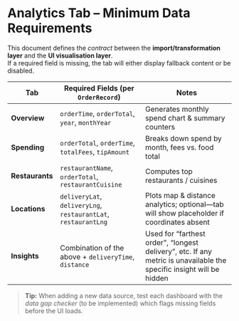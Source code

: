 # Analytics Tab – Minimum Data Requirements

This document defines the *contract* between the **import/transformation layer** and the **UI visualisation layer**.  
If a required field is missing, the tab will either display fallback content or be disabled.

| Tab | Required Fields (per `OrderRecord`) | Notes |
|-----|------------------------------------|-------|
| **Overview** | `orderTime`, `orderTotal`, `year`, `monthYear` | Generates monthly spend chart & summary counters |
| **Spending** | `orderTotal`, `orderTime`, `totalFees`, `tipAmount` | Breaks down spend by month, fees vs. food total |
| **Restaurants** | `restaurantName`, `orderTotal`, `restaurantCuisine` | Computes top restaurants / cuisines |
| **Locations** | `deliveryLat`, `deliveryLng`, `restaurantLat`, `restaurantLng` | Plots map & distance analytics; optional—tab will show placeholder if coordinates absent |
| **Insights** | Combination of the above + `deliveryTime`, `distance` | Used for “farthest order”, “longest delivery”, etc. If any metric is unavailable the specific insight will be hidden |

> **Tip:** When adding a new data source, test each dashboard with the *data gap checker* (to be implemented) which flags missing fields before the UI loads. 